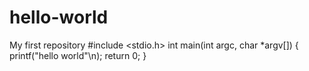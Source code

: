 # hello-world
My first repository
#include <stdio.h>
int
main(int argc, char *argv[])
{
  printf("hello world"\n);
  return 0;
 }
